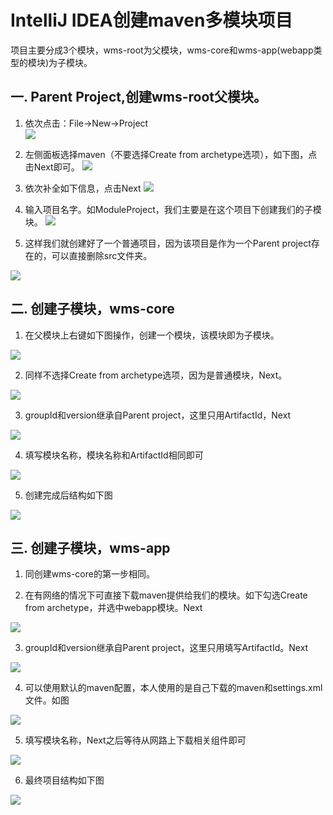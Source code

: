 # IntelliJ IDEA创建maven多模块项目

项目主要分成3个模块，wms-root为父模块，wms-core和wms-app(webapp类型的模块)为子模块。

## 一. Parent Project,创建wms-root父模块。
1. 依次点击：File->New->Project  
![][1]

2. 左侧面板选择maven（不要选择Create from archetype选项），如下图，点击Next即可。
![][2]

3. 依次补全如下信息，点击Next
![][3]

4. 输入项目名字。如ModuleProject，我们主要是在这个项目下创建我们的子模块。
![][4]

5. 这样我们就创建好了一个普通项目，因为该项目是作为一个Parent project存在的，可以直接删除src文件夹。

![][5]

## 二. 创建子模块，wms-core
1. 在父模块上右键如下图操作，创建一个模块，该模块即为子模块。

![][6]

2. 同样不选择Create from archetype选项，因为是普通模块，Next。

![][7]

3. groupId和version继承自Parent project，这里只用ArtifactId，Next

![][8]

4. 填写模块名称，模块名称和ArtifactId相同即可

![][9]

5. 创建完成后结构如下图

![][10]

## 三. 创建子模块，wms-app
1. 同创建wms-core的第一步相同。

2. 在有网络的情况下可直接下载maven提供给我们的模块。如下勾选Create from archetype，并选中webapp模块。Next

![][11]

3. groupId和version继承自Parent project，这里只用填写ArtifactId。Next

![][12]

4. 可以使用默认的maven配置，本人使用的是自己下载的maven和settings.xml文件。如图

![][13]

5. 填写模块名称，Next之后等待从网路上下载相关组件即可

![][14]

6. 最终项目结构如下图

![][15]


[1]: jpg/module1.png
[2]: jpg/module2.png
[3]: jpg/module3.png
[4]: jpg/module4.png
[5]: jpg/module5.png
[6]: jpg/module6.png
[7]: jpg/module7.png
[8]: jpg/module8.png
[9]: jpg/module9.png
[10]: jpg/module10.png
[11]: jpg/module11.png
[12]: jpg/module12.png
[13]: jpg/module13.png
[14]: jpg/module14.png
[15]: jpg/module15.png